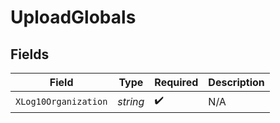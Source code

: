 # UploadGlobals


## Fields

| Field                | Type                 | Required             | Description          |
| -------------------- | -------------------- | -------------------- | -------------------- |
| `XLog10Organization` | *string*             | :heavy_check_mark:   | N/A                  |